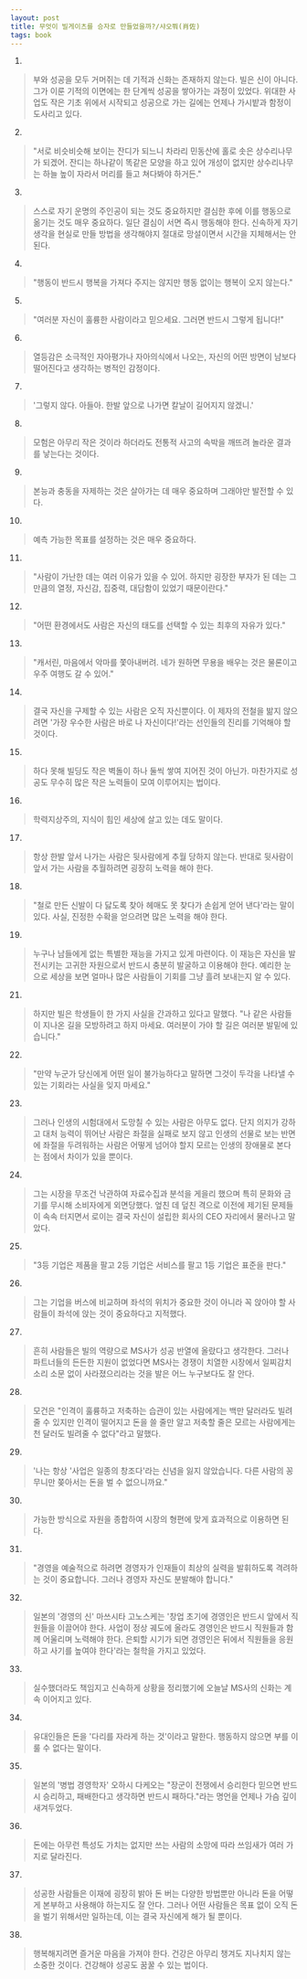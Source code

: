 ```yaml
---
layout: post
title: 무엇이 빌게이츠를 승자로 만들었을까?/샤오쭤(肖佐)
tags: book
---
```


1. 
> 부와 성공을 모두 거머쥐는 데 기적과 신화는 존재하지 않는다. 빌은 신이 아니다. 그가 이룬 기적의 이면에는 한 단계씩 성공을 쌓아가는 과정이 있었다. 위대한 사업도 작은 기초 위에서 시작되고 성공으로 가는 길에는 언제나 가시밭과 함정이 도사리고 있다.

2. 
> "서로 비슷비슷해 보이는 잔디가 되느니 차라리 민동산에 홀로 솟은 상수리나무가 되겠어. 잔디는 하나같이 똑같은 모양을 하고 있어 개성이 없지만 상수리나무는 하늘 높이 자라서 머리를 들고 쳐다봐야 하거든."
 
3. 
> 스스로 자기 운명의 주인공이 되는 것도 중요하지만 결심한 후에 이를 행동으로 옮기는 것도 매우 중요하다. 일단 결심이 서면 즉시 행동해야 한다. 신속하게 자기 생각을 현실로 만들 방법을 생각해야지 절대로 망설이면서 시간을 지체해서는 안 된다.

4. 
> "행동이 반드시 행복을 가져다 주지는 않지만 행동 없이는 행복이 오지 않는다."

5. 
> "여러분 자신이 훌륭한 사람이라고 믿으세요. 그러면 반드시 그렇게 됩니다!"

6. 
> 열등감은 소극적인 자아평가나 자아의식에서 나오는, 자신의 어떤 방면이 남보다 떨어진다고 생각하는 병적인 감정이다.

7. 
> '그렇지 않다. 아들아. 한발 앞으로 나가면 칼날이 길어지지 않겠니.'

8. 
> 모험은 아무리 작은 것이라 하더라도 전통적 사고의 속박을 깨뜨려 놀라운 결과를 낳는다는 것이다.

9. 
> 본능과 충동을 자제하는 것은 살아가는 데 매우 중요하며 그래야만 발전할 수 있다.
 
10. 
> 예측 가능한 목표를 설정하는 것은 매우 중요하다.

11. 
> "사람이 가난한 데는 여러 이유가 있을 수 있어. 하지만 굉장한 부자가 된 데는 그만큼의 열정, 자신감, 집중력, 대담함이 있었기 때문이란다."
 
12. 
> "어떤 환경에서도 사람은 자신의 태도를 선택할 수 있는 최후의 자유가 있다."
 
13. 
> "캐서린, 마음에서 악마를 쫓아내버려. 네가 원하면 무용을 배우는 것은 물론이고 우주 여행도 갈 수 있어."
 
14. 
> 결국 자신을 구제할 수 있는 사람은 오직 자신뿐이다. 이 제자의 전철을 밞지 않으려면 '가장 우수한 사람은 바로 나 자신이다!'라는 선인들의 진리를 기억해야 할 것이다.
 
15. 
> 하다 못해 빌딩도 작은 벽돌이 하나 둘씩 쌓여 지어진 것이 아닌가. 마찬가지로 성공도 무수히 많은 작은 노력들이 모여 이루어지는 법이다.
 
16. 
> 학력지상주의, 지식이 힘인 세상에 살고 있는 데도 말이다.
 
17. 
> 항상 한발 앞서 나가는 사람은 뒷사람에게 추월 당하지 않는다. 반대로 뒷사람이 앞서 가는 사람을 추월하려면 굉장히 노력을 해야 한다.
 
18. 
> "철로 만든 신발이 다 닳도록 찾아 헤매도 못 찾다가 손쉽게 얻어 낸다'라는 말이 있다. 사실, 진정한 수확을 얻으려면 많은 노력을 해야 한다.
 
19. 
> 누구나 남들에게 없는 특별한 재능을 가지고 있게 마련이다. 이 재능은 자신을 발전시키는 고귀한 자원으로서 반드시 충분히 발굴하고 이용해야 한다. 예리한 눈으로 세상을 보면 얼마나 많은 사람들이 기회를 그냥 흘려 보내는지 알 수 있다.
 
21. 
> 하지만 빌은 학생들이 한 가지 사실을 간과하고 있다고 말했다. "나 같은 사람들이 지나온 길을 모방하려고 하지 마세요. 여러분이 가야 할 길은 여러분 발밑에 있습니다."
 
22. 
> "만약 누군가 당신에게 어떤 일이 불가능하다고 말하면 그것이 두각을 나타낼 수 있는 기회라는 사실을 잊지 마세요."
 
23. 
> 그러나 인생의 시험대에서 도망칠 수 있는 사람은 아무도 없다. 단지 의지가 강하고 대처 능력이 뛰어난 사람은 좌절을 실패로 보지 않고 인생의 선물로 보는 반면에 좌절을 두려워하는 사람은 어떻게 넘어야 할지 모르는 인생의 장애물로 본다는 점에서 차이가 있을 뿐이다.
 
24. 
> 그는 시장을 무조건 낙관하여 자료수집과 분석을 게을리 했으며 특히 문화와 금기를 무시해 소비자에게 외면당했다. 엎친 데 덮친 격으로 이전에 제기된 문제들이 속속 터지면서 로이는 결국 자신이 설립한 회사의 CEO 자리에서 물러나고 말았다.
 
25. 
> "3등 기업은 제품을 팔고 2등 기업은 서비스를 팔고 1등 기업은 표준을 판다."

26.  
> 그는 기업을 버스에 비교하며 좌석의 위치가 중요한 것이 아니라 꼭 앉아야 할 사람들이 좌석에 앉는 것이 중요하다고 지적했다.
 
27. 
> 흔히 사람들은 빌의 역량으로 MS사가 성공 반열에 올랐다고 생각한다. 그러나 파트너들의 든든한 지원이 없었다면 MS사는 경쟁이 치열한 시장에서 일찌감치 소리 소문 없이 사라졌으리라는 것을 발은 어느 누구보다도 잘 안다.
 
28. 
> 모건은 "인격이 훌륭하고 저축하는 습관이 있는 사람에게는 백만 달러라도 빌려줄 수 있지만 인격이 떨어지고 돈을 쓸 줄만 알고 저축할 줄은 모르는 사람에게는 천 달러도 빌려줄 수 없다"라고 말했다.
 
29. 
> '나는 항상 '사업은 일종의 창조다'라는 신념을 잃지 않았습니다. 다른 사람의 꽁무니만 쫒아서는 돈을 벌 수 없으니까요."
 
30. 
> 가능한 방식으로 자원을 종합하여 시장의 형편에 맞게 효과적으로 이용하면 된다.
 
31. 
> "경영을 예술적으로 하려면 경영자가 인재들이 최상의 실력을 발휘하도록 격려하는 것이 중요합니다. 그러나 경영자 자신도 분발해야 합니다."
 
32. 
> 일본의 '경영의 신' 마쓰시타 고노스케는 '창업 초기에 경영인은 반드시 앞에서 직원들을 이끌어야 한다. 사업이 정상 궤도에 올라도 경영인은 반드시 직원들과 함께 어울리며 노력해야 한다. 은퇴할 시기가 되면 경영인은 뒤에서 직원들을 응원하고 사기를 높여야 한다'라는 철학을 가지고 있었다.
 
33. 
> 실수했더라도 책임지고 신속하게 상황을 정리했기에 오늘날 MS사의 신화는 계속 이어지고 있다.
 
34. 
> 유대인들은 돈을 '다리를 자라게 하는 것'이라고 말한다. 행동하지 않으면 부를 이룰 수 없다는 말이다.
 
35. 
> 일본의 '병법 경영학자' 오하시 다케오는 "장군이 전쟁에서 승리한다 믿으면 반드시 승리하고, 패배한다고 생각하면 반드시 패하다."라는 명언을 언제나 가슴 깊이 새겨두었다.
 
36. 
> 돈에는 아무런 특성도 가치는 없지만 쓰는 사람의 소망에 따라 쓰임새가 여러 가지로 달라진다.

37. 
> 성공한 사람들은 이재에 굉장히 밝아 돈 버는 다양한 방법뿐만 아니라 돈을 어떻게 본부하고 사용해야 하는지도 잘 안다. 그러나 어떤 사람들은 목표 없이 오직 돈을 벌기 위해서만 일하는데, 이는 결국 자신에게 해가 될 뿐이다.

38. 
> 행복해지려면 즐거운 마음을 가져야 한다. 건강은 아무리 챙겨도 지나치지 않는 소중한 것이다. 건강해야 성공도 꿈꿀 수 있는 법이다.